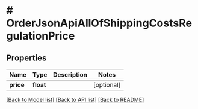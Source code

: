 # # OrderJsonApiAllOfShippingCostsRegulationPrice

## Properties

Name | Type | Description | Notes
------------ | ------------- | ------------- | -------------
**price** | **float** |  | [optional]

[[Back to Model list]](../../README.md#models) [[Back to API list]](../../README.md#endpoints) [[Back to README]](../../README.md)
